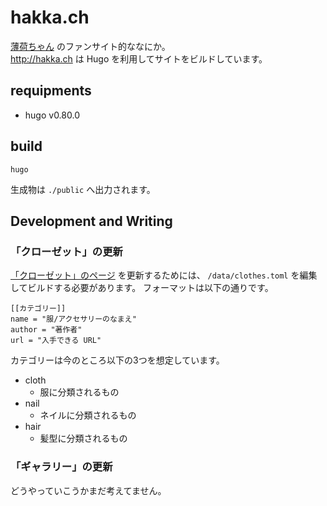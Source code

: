 # hakka.ch

[薄荷ちゃん](https://mio3works.booth.pm/items/2215270) のファンサイト的ななにか。  
http://hakka.ch は Hugo を利用してサイトをビルドしています。

## requipments

* hugo v0.80.0


## build

```
hugo
```

生成物は `./public` へ出力されます。


## Development and Writing

### 「クローゼット」の更新
[「クローゼット」のページ](http://hakka.ch/clothet/) を更新するためには、
`/data/clothes.toml` を編集してビルドする必要があります。
フォーマットは以下の通りです。

```
[[カテゴリー]]
name = "服/アクセサリーのなまえ"
author = "著作者"
url = "入手できる URL"
```

カテゴリーは今のところ以下の3つを想定しています。

* cloth
    * 服に分類されるもの
* nail
    * ネイルに分類されるもの
* hair
    * 髪型に分類されるもの


### 「ギャラリー」の更新
どうやっていこうかまだ考えてません。

